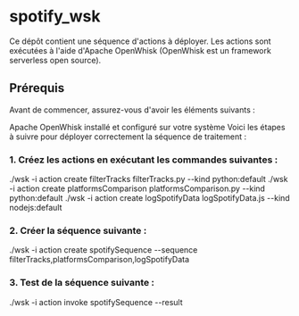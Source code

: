 # spotify_wsk

Ce dépôt contient une séquence d'actions à déployer. Les actions sont exécutées à l'aide d'Apache OpenWhisk (OpenWhisk est un framework serverless open source).

## Prérequis
Avant de commencer, assurez-vous d'avoir les éléments suivants :

Apache OpenWhisk installé et configuré sur votre système
Voici les étapes à suivre pour déployer correctement la séquence de traitement :

### 1. Créez les actions en exécutant les commandes suivantes :

./wsk -i action create filterTracks filterTracks.py --kind python:default
./wsk -i action create platformsComparison platformsComparison.py --kind python:default
./wsk -i action create logSpotifyData logSpotifyData.js --kind nodejs:default

### 2. Créer la séquence suivante :

./wsk -i action create spotifySequence --sequence filterTracks,platformsComparison,logSpotifyData

### 3. Test de la séquence suivante :

./wsk -i action invoke spotifySequence --result